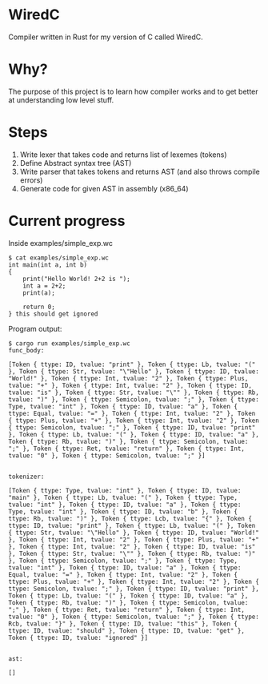 # WiredC

Compiler written in Rust for my version of C called WiredC.

# Why?

The purpose of this project is to learn how compiler works and to get better at understanding low level stuff.

# Steps

1. Write lexer that takes code and returns list of lexemes (tokens)
2. Define Abstract syntax tree (AST)
3. Write parser that takes tokens and returns AST (and also throws compile errors)
4. Generate code for given AST in assembly (x86_64)

# Current progress

Inside examples/simple_exp.wc

```
$ cat examples/simple_exp.wc      
int main(int a, int b)
{
	print("Hello World! 2+2 is ");
	int a = 2+2;
	print(a);
	
	return 0;
} this should get ignored
```

Program output:

```
$ cargo run examples/simple_exp.wc
func_body:

[Token { ttype: ID, tvalue: "print" }, Token { ttype: Lb, tvalue: "(" }, Token { ttype: Str, tvalue: "\"Hello" }, Token { ttype: ID, tvalue: "World!" }, Token { ttype: Int, tvalue: "2" }, Token { ttype: Plus, tvalue: "+" }, Token { ttype: Int, tvalue: "2" }, Token { ttype: ID, tvalue: "is" }, Token { ttype: Str, tvalue: "\"" }, Token { ttype: Rb, tvalue: ")" }, Token { ttype: Semicolon, tvalue: ";" }, Token { ttype: Type, tvalue: "int" }, Token { ttype: ID, tvalue: "a" }, Token { ttype: Equal, tvalue: "=" }, Token { ttype: Int, tvalue: "2" }, Token { ttype: Plus, tvalue: "+" }, Token { ttype: Int, tvalue: "2" }, Token { ttype: Semicolon, tvalue: ";" }, Token { ttype: ID, tvalue: "print" }, Token { ttype: Lb, tvalue: "(" }, Token { ttype: ID, tvalue: "a" }, Token { ttype: Rb, tvalue: ")" }, Token { ttype: Semicolon, tvalue: ";" }, Token { ttype: Ret, tvalue: "return" }, Token { ttype: Int, tvalue: "0" }, Token { ttype: Semicolon, tvalue: ";" }]


tokenizer:

[Token { ttype: Type, tvalue: "int" }, Token { ttype: ID, tvalue: "main" }, Token { ttype: Lb, tvalue: "(" }, Token { ttype: Type, tvalue: "int" }, Token { ttype: ID, tvalue: "a" }, Token { ttype: Type, tvalue: "int" }, Token { ttype: ID, tvalue: "b" }, Token { ttype: Rb, tvalue: ")" }, Token { ttype: Lcb, tvalue: "{" }, Token { ttype: ID, tvalue: "print" }, Token { ttype: Lb, tvalue: "(" }, Token { ttype: Str, tvalue: "\"Hello" }, Token { ttype: ID, tvalue: "World!" }, Token { ttype: Int, tvalue: "2" }, Token { ttype: Plus, tvalue: "+" }, Token { ttype: Int, tvalue: "2" }, Token { ttype: ID, tvalue: "is" }, Token { ttype: Str, tvalue: "\"" }, Token { ttype: Rb, tvalue: ")" }, Token { ttype: Semicolon, tvalue: ";" }, Token { ttype: Type, tvalue: "int" }, Token { ttype: ID, tvalue: "a" }, Token { ttype: Equal, tvalue: "=" }, Token { ttype: Int, tvalue: "2" }, Token { ttype: Plus, tvalue: "+" }, Token { ttype: Int, tvalue: "2" }, Token { ttype: Semicolon, tvalue: ";" }, Token { ttype: ID, tvalue: "print" }, Token { ttype: Lb, tvalue: "(" }, Token { ttype: ID, tvalue: "a" }, Token { ttype: Rb, tvalue: ")" }, Token { ttype: Semicolon, tvalue: ";" }, Token { ttype: Ret, tvalue: "return" }, Token { ttype: Int, tvalue: "0" }, Token { ttype: Semicolon, tvalue: ";" }, Token { ttype: Rcb, tvalue: "}" }, Token { ttype: ID, tvalue: "this" }, Token { ttype: ID, tvalue: "should" }, Token { ttype: ID, tvalue: "get" }, Token { ttype: ID, tvalue: "ignored" }]


ast:

[]
```
